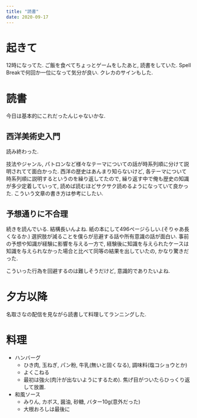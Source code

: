 ```yaml
---
title: "読書"
date: 2020-09-17
---
```


# 起きて
12時になってた. ご飯を食べてちょっとゲームをしたあと, 読書をしていた. Spell Breakで何回か一位になって気分が良い.
クレカのサインもした.
# 読書
今日は基本的にこれだったんじゃないかな.

## 西洋美術史入門
読み終わった.

技法やジャンル, パトロンなど様々なテーマについての話が時系列順に分けて説明されてて面白かった. 西洋の歴史はあんまり知らないけど, 各テーマについて時系列順に説明するというのを繰り返してたので, 繰り返す中で俺も歴史の知識が多少定着していって, 読めば読むほどサクサク読めるようになっていて良かった. こういう文章の書き方は参考にしたい.

## 予想通りに不合理
続きを読んでいる. 結構長いんよね. 紙の本にして496ページらしい.(そりゃあ長くなるか.)
選択肢が減ることを僕らが忌避する話や所有意識の話が面白い. 事前の予想や知識が経験に影響を与える一方で, 経験後に知識を与えられたケースは知識を与えられなかった場合と比べて同等の結果を出していたの, かなり驚きだった.

こういった行為を回避するのは難しそうだけど, 意識的でありたいよね.

# 夕方以降
名取さなの配信を見ながら読書して料理してランニングした.

# 料理
- ハンバーグ
  - ひき肉, 玉ねぎ, パン粉, 牛乳(無いと固くなる), 調味料(塩コショウとか)
  - よくこねる
  - 最初は強火(肉汁が出ないようにするため). 焦げ目がついたらひっくり返して放置.
- 和風ソース
  - みりん, カボス, 醤油, 砂糖, バター10g(意外だった)
  - 大根おろしは最後に

